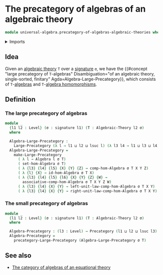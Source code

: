 # The precategory of algebras of an algebraic theory

```agda
module universal-algebra.precategory-of-algebras-algebraic-theories where
```

<details><summary>Imports</summary>

```agda
open import category-theory.large-precategories
open import category-theory.precategories

open import foundation.dependent-pair-types
open import foundation.sets
open import foundation.universe-levels

open import foundation-core.identity-types

open import universal-algebra.algebraic-theories
open import universal-algebra.algebras
open import universal-algebra.homomorphisms-of-algebras
open import universal-algebra.models-of-signatures
open import universal-algebra.signatures
```

</details>

## Idea

Given an [algebraic theory](universal-algebra.algebraic-theories.md) `T` over a
[signature](universal-algebra.signatures.md) `σ`, we have the
{{#concept "large precategory of `T`-algebras" Disambiguation="of an algebraic theory, single-sorted, finitary" Agda=Algebra-Large-Precategory}},
which consists of `T`-[algebras](universal-algebra.algebras.md) and
`T`-[algebra homomorphisms](universal-algebra.homomorphisms-of-algebras.md).

## Definition

### The large precategory of algebras

```agda
module _
  {l1 l2 : Level} (σ : signature l1) (T : Algebraic-Theory l2 σ)
  where

  Algebra-Large-Precategory :
    Large-Precategory (λ l → l1 ⊔ l2 ⊔ lsuc l) (λ l3 l4 → l1 ⊔ l3 ⊔ l4)
  Algebra-Large-Precategory =
    make-Large-Precategory
      ( λ l → Algebra l σ T)
      ( set-hom-Algebra σ T)
      ( λ {l3} {l4} {l5} {X} {Y} {Z} → comp-hom-Algebra σ T X Y Z)
      ( λ {l} {X} → id-hom-Algebra σ T X)
      ( λ {l3} {l4} {l5} {l6} {X} {Y} {Z} {W} →
        associative-comp-hom-Algebra σ T X Y Z W)
      ( λ {l3} {l4} {X} {Y} → left-unit-law-comp-hom-Algebra σ T X Y)
      ( λ {l3} {l4} {X} {Y} → right-unit-law-comp-hom-Algebra σ T X Y)
```

### The small precategory of algebras

```agda
module _
  {l1 l2 : Level} (σ : signature l1) (T : Algebraic-Theory l2 σ)
  where

  Algebra-Precategory : (l3 : Level) → Precategory (l1 ⊔ l2 ⊔ lsuc l3) (l1 ⊔ l3)
  Algebra-Precategory =
    precategory-Large-Precategory (Algebra-Large-Precategory σ T)
```

## See also

- [The category of algebras of an equational theory](universal-algebra.category-of-algebras-algebraic-theories.md)
